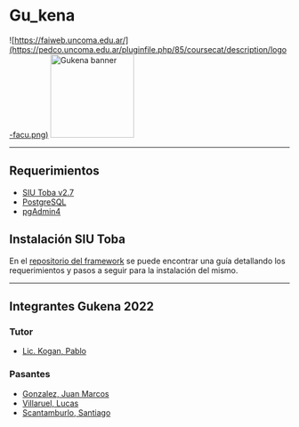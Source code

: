 # Gu_kena
![https://faiweb.uncoma.edu.ar/](https://pedco.uncoma.edu.ar/pluginfile.php/85/coursecat/description/logo-facu.png)
<a href="https://resultados.uncoma.edu.ar/gukena/"><img src="https://cdn.discordapp.com/attachments/972955517582442536/972955735786938368/logo_grande.gif" alt="Gukena banner" width="150"></a>


<hr>

## Requerimientos
- [SIU Toba v2.7](https://toba.siu.edu.ar/toba/)
- [PostgreSQL](https://www.postgresql.org/)
- [pgAdmin4](https://www.pgadmin.org/)


## Instalación SIU Toba
En el [repositorio del framework](https://github.com/SIU-Toba/framework) se puede encontrar una guía detallando los requerimientos y pasos a seguir para la instalación del mismo.

<hr>

## Integrantes Gukena 2022
### Tutor
- [Lic. Kogan, Pablo](https://github.com/pkogan)

### Pasantes
- [Gonzalez, Juan Marcos](https://github.com/jmarcosg)
- [Villaruel, Lucas](https://github.com/AndyVil)
- [Scantamburlo, Santiago](https://github.com/santiagoScantamburlo)